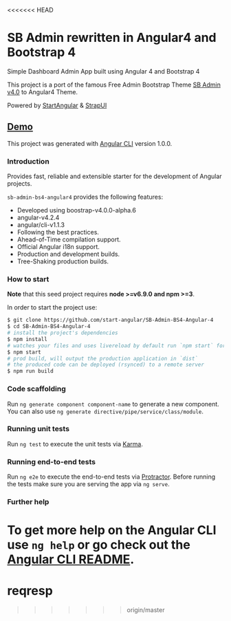 <<<<<<< HEAD
# SB Admin rewritten in Angular4 and Bootstrap 4

Simple Dashboard Admin App built using Angular 4 and Bootstrap 4

This project is a port of the famous Free Admin Bootstrap Theme [SB Admin v4.0](http://startbootstrap.com/template-overviews/sb-admin-2/) to Angular4 Theme.

Powered by [StartAngular](http://startangular.com/) & [StrapUI](http://strapui.com/)

## [Demo](http://rawgit.com/start-angular/SB-Admin-BS4-Angular-4/master/dist/)

This project was generated with [Angular CLI](https://github.com/angular/angular-cli) version 1.0.0.

### Introduction
Provides fast, reliable and extensible starter for the development of Angular projects.

`sb-admin-bs4-angular4` provides the following features:
- Developed using boostrap-v4.0.0-alpha.6
- angular-v4.2.4
- angular/cli-v1.1.3
- Following the best practices.
- Ahead-of-Time compilation support.
- Official Angular i18n support.
- Production and development builds.
- Tree-Shaking production builds.

### How to start
**Note** that this seed project requires  **node >=v6.9.0 and npm >=3**.

In order to start the project use:
```bash
$ git clone https://github.com/start-angular/SB-Admin-BS4-Angular-4
$ cd SB-Admin-BS4-Angular-4
# install the project's dependencies
$ npm install
# watches your files and uses livereload by default run `npm start` for a dev server. Navigate to `http://localhost:4200/`. The app will automatically reload if you change any of the source files.
$ npm start
# prod build, will output the production application in `dist`
# the produced code can be deployed (rsynced) to a remote server
$ npm run build
```

### Code scaffolding

Run `ng generate component component-name` to generate a new component. You can also use `ng generate directive/pipe/service/class/module`.

### Running unit tests

Run `ng test` to execute the unit tests via [Karma](https://karma-runner.github.io).

### Running end-to-end tests

Run `ng e2e` to execute the end-to-end tests via [Protractor](http://www.protractortest.org/).
Before running the tests make sure you are serving the app via `ng serve`.

### Further help

To get more help on the Angular CLI use `ng help` or go check out the [Angular CLI README](https://github.com/angular/angular-cli/blob/master/README.md).
=======
# reqresp
>>>>>>> origin/master
